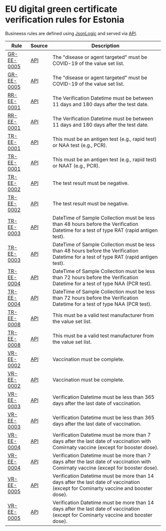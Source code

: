 # EU digital green certificate verification rules for Estonia

Busineess rules are defined using [JsonLogic](https://jsonlogic.com) and served via [API](https://dgca-businessrule-service-test.ezdrav.si/rules/EE).

| Rule | Source | Description |
| ---- | ------ | ----------- |
| [GR-EE-0005](GR-EE-0005.json) | [API](https://dgca-businessrule-service-test.ezdrav.si/rules/EE/8bb02c6d6d66e837b5b47080cb93a26d910fb09964f631331e9ef6de051bf6e8) | The "disease or agent targeted" must be COVID-19 of the value set list. |
| [GR-EE-0005](GR-EE-0005.json) | [API](https://dgca-businessrule-service-test.ezdrav.si/rules/EE/66788ea647400c8757cb07256b2442d95da2f5180d73a9db78ea590f9cfd3fbd) | The "disease or agent targeted" must be COVID-19 of the value set list. |
| [RR-EE-0001](RR-EE-0001.json) | [API](https://dgca-businessrule-service-test.ezdrav.si/rules/EE/93555c044722f169cab47169869818baeb94f88f6fc888c43c54d6b5fa78aace) | The Verification Datetime must be between 11 days and 180 days after the test date. |
| [RR-EE-0001](RR-EE-0001.json) | [API](https://dgca-businessrule-service-test.ezdrav.si/rules/EE/ca25375f4ddcaa856395e21686a3b0e2f506958e2543060ccafa0b9c0bae219f) | The Verification Datetime must be between 11 days and 180 days after the test date. |
| [TR-EE-0001](TR-EE-0001.json) | [API](https://dgca-businessrule-service-test.ezdrav.si/rules/EE/86b53fcce8cc4360e5e17da3b0963b115f7d1010649ea5d5a19f0dc7f97e54c4) | This must be an antigen test (e.g., rapid test) or NAA test (e.g., PCR). |
| [TR-EE-0001](TR-EE-0001.json) | [API](https://dgca-businessrule-service-test.ezdrav.si/rules/EE/476099328aef33006beb29431ee9ca3624febbbe516d65cb47dbeb7593693c40) | This must be an antigen test (e.g., rapid test) or NAAT (e.g., PCR). |
| [TR-EE-0002](TR-EE-0002.json) | [API](https://dgca-businessrule-service-test.ezdrav.si/rules/EE/808e60d5e07b80260a89defcc0351978fde8f94d926696cf6ad9062fea6f68d8) | The test result must be negative. |
| [TR-EE-0002](TR-EE-0002.json) | [API](https://dgca-businessrule-service-test.ezdrav.si/rules/EE/6449a0ad41d7253becd9258f9b731b556393cf86e4f67b2a3eaedfc81bbe9432) | The test result must be negative. |
| [TR-EE-0003](TR-EE-0003.json) | [API](https://dgca-businessrule-service-test.ezdrav.si/rules/EE/363e3d4ed3157e9ff7eff721f38018bc9fd3e9ef64433749027a5622ba5b90e4) | DateTime of Sample Collection must be less than 48 hours before the Verification Datetime for a test of type RAT (rapid antigen test). |
| [TR-EE-0003](TR-EE-0003.json) | [API](https://dgca-businessrule-service-test.ezdrav.si/rules/EE/25ba9299d29dba2cac4d4d661b9fb676c3f3edabb1f74a981aeaa2cab27c4c96) | DateTime of Sample Collection must be less than 48 hours before the Verification Datetime for a test of type RAT (rapid antigen test). |
| [TR-EE-0004](TR-EE-0004.json) | [API](https://dgca-businessrule-service-test.ezdrav.si/rules/EE/c7b9984727e395e048d303d8fbe5e441fef7b5c0c0d7b2f8329a158e11b6a469) | DateTime of Sample Collection must be less than 72 hours before the Verification Datetime for a test of type NAA (PCR test). |
| [TR-EE-0004](TR-EE-0004.json) | [API](https://dgca-businessrule-service-test.ezdrav.si/rules/EE/0fd51a451979a12346baec70c7466b952adac18b15c0833f3f655a3bac2a1a8b) | DateTime of Sample Collection must be less than 72 hours before the Verification Datetime for a test of type NAA (PCR test). |
| [TR-EE-0008](TR-EE-0008.json) | [API](https://dgca-businessrule-service-test.ezdrav.si/rules/EE/873f3f95f119e31f5e3cd33daaa4bfd12cd3bbc358062f77b4df4bc625dbb850) | This must be a valid test manufacturer from the value set list. |
| [TR-EE-0008](TR-EE-0008.json) | [API](https://dgca-businessrule-service-test.ezdrav.si/rules/EE/63b7cfe6b5384f41f5e83faa501bfd826c3858f821860d6045840eb1418265e6) | This must be a valid test manufacturer from the value set list. |
| [VR-EE-0002](VR-EE-0002.json) | [API](https://dgca-businessrule-service-test.ezdrav.si/rules/EE/277350c7b2c11b21eb90db6599cb6647f4d1c2ac4f9725507dddd309b1fe1c83) | Vaccination must be complete. |
| [VR-EE-0002](VR-EE-0002.json) | [API](https://dgca-businessrule-service-test.ezdrav.si/rules/EE/12cabbbd9939229bbf696f8c2b05eda90d264827d7ca063526b11d8481974c41) | Vaccination must be complete. |
| [VR-EE-0003](VR-EE-0003.json) | [API](https://dgca-businessrule-service-test.ezdrav.si/rules/EE/e408508baf4bfd577790c6e28e96781f3069f045da64d292b4b2c149a2620b5d) | Verification Datetime must be less than 365 days after the last date of vaccination. |
| [VR-EE-0003](VR-EE-0003.json) | [API](https://dgca-businessrule-service-test.ezdrav.si/rules/EE/b4aa33950ffdd7811e81a22e06150be03f0140c078633a1f8f7764167d2d8748) | Verification Datetime must be less than 365 days after the last date of vaccination. |
| [VR-EE-0004](VR-EE-0004.json) | [API](https://dgca-businessrule-service-test.ezdrav.si/rules/EE/52d2ab5b65a97526eb9afa72d110e7626b1e4a005b38250f05e56dc543c35247) | Verification Datetime must be more than 7 days after the last date of vaccination with Comirnaty vaccine (except for booster dose). |
| [VR-EE-0004](VR-EE-0004.json) | [API](https://dgca-businessrule-service-test.ezdrav.si/rules/EE/12fa674a9cdd2695fee205a3ee12c23e56d185229c0967b5c0d8cad1513dd654) | Verification Datetime must be more than 7 days after the last date of vaccination with Comirnaty vaccine (except for booster dose). |
| [VR-EE-0005](VR-EE-0005.json) | [API](https://dgca-businessrule-service-test.ezdrav.si/rules/EE/fcdcad435653f7cd7c24375ccc805aea5017b6980381d8aa4237f98c3e3e4302) | Verification Datetime must be more than 14 days after the last date of vaccination (except for Cominarty vaccine and booster dose). |
| [VR-EE-0005](VR-EE-0005.json) | [API](https://dgca-businessrule-service-test.ezdrav.si/rules/EE/1abbc037d3d1544eb37f876dd6e06b8e33343783b7b31afedad3f40c842d2026) | Verification Datetime must be more than 14 days after the last date of vaccination (except for Cominarty vaccine and booster dose). |
